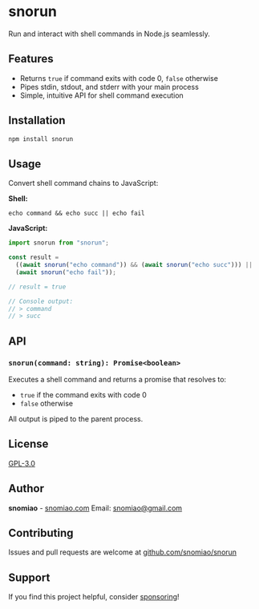 # snorun

Run and interact with shell commands in Node.js seamlessly.

## Features

- Returns `true` if command exits with code 0, `false` otherwise
- Pipes stdin, stdout, and stderr with your main process
- Simple, intuitive API for shell command execution

## Installation

```bash
npm install snorun
```

## Usage

Convert shell command chains to JavaScript:

**Shell:**
```shell
echo command && echo succ || echo fail
```

**JavaScript:**
```javascript
import snorun from "snorun";

const result =
  ((await snorun("echo command")) && (await snorun("echo succ"))) ||
  (await snorun("echo fail"));

// result = true

// Console output:
// > command
// > succ
```

## API

### `snorun(command: string): Promise<boolean>`

Executes a shell command and returns a promise that resolves to:
- `true` if the command exits with code 0
- `false` otherwise

All output is piped to the parent process.

## License

[GPL-3.0](https://www.gnu.org/licenses/gpl-3.0.en.html)

## Author

**snomiao** - [snomiao.com](https://snomiao.com)
Email: snomiao@gmail.com

## Contributing

Issues and pull requests are welcome at [github.com/snomiao/snorun](https://github.com/snomiao/snorun)

## Support

If you find this project helpful, consider [sponsoring](mailto:snomiao@gmail.com)!

